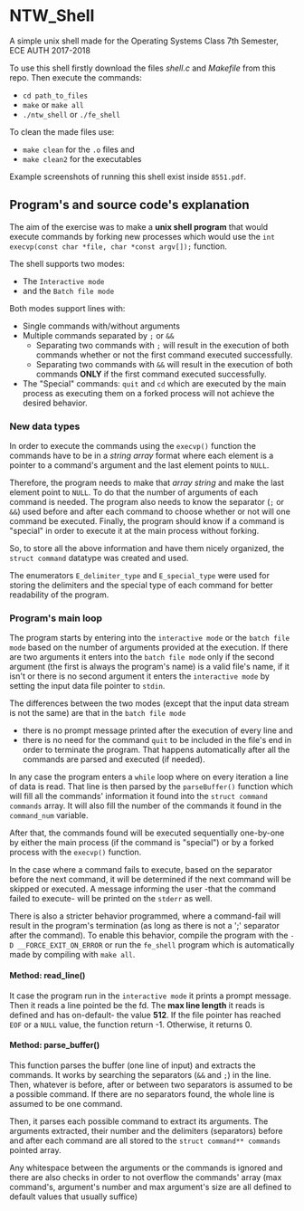 # NTW_Shell
Α simple unix shell made for the Operating Systems Class 7th Semester, ECE AUTH 2017-2018

To use this shell firstly download the files *shell.c* and *Makefile* from this repo.
Then execute the commands:
  - `cd path_to_files`
  - `make` or `make all`
  - `./ntw_shell` or `./fe_shell`
  
To clean the made files use:
- `make clean` for the `.o` files and
- `make clean2` for the executables

Example screenshots of running this shell exist inside `8551.pdf`.

## Program's and source code's explanation
The aim of the exercise was to make a **unix shell program** that would execute commands by forking new processes which would use the
`int execvp(const char *file, char *const argv[]);` function.

The shell supports two modes:
- The `Interactive mode`
- and the `Batch file mode`

Both modes support lines with:
- Single commands with/without arguments
- Multiple commands separated by `;` or `&&`
  - Separating two commands with `;` will result in the execution of both commands
  whether or not the first command executed successfully.
  - Separating two commands with `&&` will result in the execution of both commands
  **ONLY** if the first command executed successfully.
- The "Special" commands: `quit` and `cd` which are executed by the main process as executing them on a forked process will not achieve the desired behavior.

### New data types
In order to execute the commands using the `execvp()` function the commands have to be in a *string array* format where each element is a pointer to a command's argument and the last element points to `NULL`.

Therefore, the program needs to make that *array string* and make the last element point to `NULL`. To do that the number of arguments of each command is needed. The program also needs to know the separator (`;` or `&&`) used before and after each command to choose whether or not will one command be executed. Finally, the program should know if a command is "special" in order to execute it at the main process without forking.

So, to store all the above information and have them nicely organized, the `struct command` datatype was created and used.

The enumerators `E_delimiter_type` and `E_special_type` were used for storing the delimiters and the special type of each command for better readability of the program.

### Program's main loop
The program starts by entering into the `interactive mode` or the `batch file mode` based on the number of arguments provided at the execution. If there are two arguments it enters into the `batch file mode` only if the second argument (the first is always the program's name) is a valid file's name, if it isn't or there is no second argument it enters the `interactive mode` by setting the input data file pointer to `stdin`.

The differences between the two modes (except that the input data stream is not the same) are that in the `batch file mode`
- there is no prompt message printed after the execution of every line and 
- there is no need for the command `quit` to be included in the file's end in order to terminate the program. That happens automatically after all the commands are parsed and executed (if needed).

In any case the program enters a `while` loop where on every iteration a line of data is read. That line is then parsed by the `parseBuffer()` function which will fill all the commands' information it found into the `struct command commands` array. It will also fill the number of the commands it found in the `command_num` variable.

After that, the commands found will be executed sequentially one-by-one by either the main process (if the command is "special") or by a forked process with the `execvp()` function. 

In the case where a command fails to execute, based on the separator before the next command, it will be determined if the next command will be skipped or executed. A message informing the user -that the command failed to execute- will be printed on the `stderr` as well.

There is also a stricter behavior programmed, where a command-fail will result in the program's termination (as long as there is not a ';' separator after the command). To enable this behavior, compile the program with the `-D __FORCE_EXIT_ON_ERROR` or run the `fe_shell` program which is automatically made by compiling with `make all`.

#### Method: read_line()
It case the program run in the `interactive mode` it prints a prompt message. Then it reads a line pointed be the fd. The **max line length** it reads is defined and has on-default- the value **512**. If the file pointer has reached `EOF` or a `NULL` value, the function return -1. Otherwise, it returns 0.

#### Method: parse_buffer()
This function parses the buffer (one line of input) and extracts the commands. It works by searching the separators (`&&` and `;`) in the line. Then, whatever is before, after or between two separators is assumed to be a possible command. If there are no separators found, the whole line is assumed to be one command.

Then, it parses each possible command to extract its arguments. The arguments extracted, their number and the delimiters (separators) before and after each command are all stored to the `struct command** commands` pointed array.

Any whitespace between the arguments or the commands is ignored and there are also checks in order to not overflow the commands' array (max command's, argument's number and max argument's size are all defined to default values that usually suffice)

